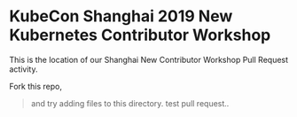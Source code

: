 # KubeCon Shanghai 2019 New Kubernetes Contributor Workshop

This is the location of our Shanghai New Contributor Workshop Pull Request activity.

Fork this repo,

> and try adding files to this directory.
test pull request..


